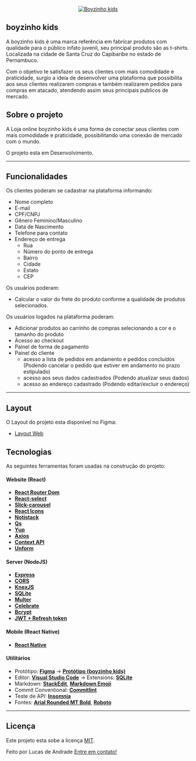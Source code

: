 <p align="center">
  <a href="">
    <img src="https://i.imgur.com/WiVCLSf.png" alt="Boyzinho kids" />
  </a>
</p>

## boyzinho kids
A boyzinho kids é uma marca referência em fabricar produtos com qualidade para o público infato juvenil, seu principal produto são as t-shirts. Localizada 
na cidade de Santa Cruz do Capibaribe no estado de Pernambuco.

Com o objetivo te satisfazer os seus clientes com mais comodidade e praticidade, 
surgio a ideia de desenvolver uma plataforma que possibilita aos seus clientes realizarem compras e também realizarem pedidos para compras em atacado, atendendo assim seus principais 
publicos de mercado.

## Sobre o projeto

A Loja online boyzinho kids é uma forma de conectar seus clientes com mais comodidade e praticidade, possibilitando uma conexão de mercado com o mundo.

O projeto esta em Desenvolvimento.

---

## Funcionalidades

Os clientes poderam se cadastrar na plataforma informando:
- Nome completo
- E-mail
- CPF/CNPJ
- Gênero Feminino/Masculino
- Data de Nascimento
- Telefone para contato
- Endereço de entrega
  - Rua
  - Número do ponto de entrega
  - Bairro
  - Cidade
  - Estato
  - CEP
  
Os usuários poderam:
- Calcular o valor do frete do produto conforme a qualidade de produtos selecionados.

Os usuários logados na plataforma poderam:
- Adicionar produtos ao carrinho de compras selecionando a cor e o tamanho do produto
- Acesso ao checkout
- Painel de forma de pagamento
- Painel do cliente
  - acesso a lista de pedidos em andamento e pedidos concluídos (Podendo cancelar o pedido que estiver em andamento no prazo estipulado)
  - acesso aos seus dados cadastrados (Podendo atualizar seus dados)
  - acesso ao endereço cadastrado (Podendo editar/excluir o endereço)

---

## Layout

O Layout do projeto esta disponível no Figma:

- [Layout Web](https://www.figma.com/file/IA4HciR6S9pmfgDjtEdus7/boyzinho-kids-Web?node-id=0%3A1)

## Tecnologias

As seguintes ferramentas foram usadas na construção do projeto:

#### **Website** (React)

-   **[React Router Dom](https://github.com/ReactTraining/react-router/tree/master/packages/react-router-dom)**
-   **[React-select](https://react-select.com/home)**
-   **[Slick-carousel](https://react-slick.neostack.com/docs/get-started/)**
-   **[React Icons](https://react-icons.github.io/react-icons/)**
-   **[Notistack](https://www.npmjs.com/package/notistack)**
-   **[Qs](https://www.npmjs.com/package/qs)**
-   **[Yup](https://github.com/jquense/yup)**
-   **[Axios](https://www.npmjs.com/package/axios)**
-   **[Context API](https://pt-br.reactjs.org/docs/context.html)**
-   **[Unform](https://unform.dev/)**

#### **Server** (NodeJS)

-   **[Express](https://expressjs.com/)**
-   **[CORS](https://expressjs.com/en/resources/middleware/cors.html)**
-   **[KnexJS](http://knexjs.org/)**
-   **[SQLite](https://github.com/mapbox/node-sqlite3)**
-   **[Multer](https://github.com/expressjs/multer)**
-   **[Celebrate](https://github.com/arb/celebrate)**
-   **[Bcrypt](https://www.npmjs.com/package/bcrypt)**
-   **[JWT + Refresh token](https://jwt.io/)**

#### **Mobile** (React Native)

-   **[React Native](https://reactnative.dev/)**

#### [](https://github.com/tgmarinho/Ecoleta#utilit%C3%A1rios)**Utilitários**

-   Protótipo:  **[Figma](https://www.figma.com/)**  →  **[Protótipo (boyzinho kids)](https://www.figma.com/file/IA4HciR6S9pmfgDjtEdus7/boyzinho-kids-Web?node-id=0%3A1)**
-   Editor:  **[Visual Studio Code](https://code.visualstudio.com/)**  → Extensions:  **[SQLite](https://marketplace.visualstudio.com/items?itemName=alexcvzz.vscode-sqlite)**
-   Markdown:  **[StackEdit](https://stackedit.io/)**,  **[Markdown Emoji](https://gist.github.com/rxaviers/7360908)**
-   Commit Conventional:  **[Commitlint](https://github.com/conventional-changelog/commitlint)**
-   Teste de API:  **[Insomnia](https://insomnia.rest/)**
-   Fontes: **[Arial Rounded MT Bold](https://docs.microsoft.com/pt-br/typography/font-list/arial-rounded-mt)**, **[Roboto](https://fonts.google.com/specimen/Roboto)**

---

## Licença
Este projeto esta sobe a licença [MIT](./LICENSE).

Feito por Lucas de Andrade [Entre em contato!](https://www.linkedin.com/in/lucas-andrade-322634a8/)

